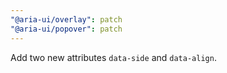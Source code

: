 ```yaml
---
"@aria-ui/overlay": patch
"@aria-ui/popover": patch
---
```


Add two new attributes `data-side` and `data-align`.
